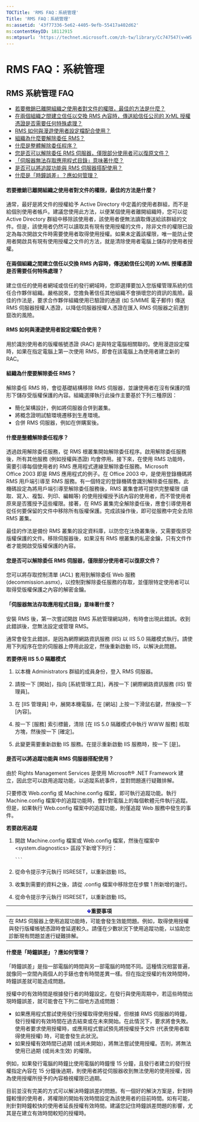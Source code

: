 ```yaml
---
TOCTitle: 'RMS FAQ：系統管理'
Title: 'RMS FAQ：系統管理'
ms:assetid: '43f77336-5e62-4405-9efb-55417a402d62'
ms:contentKeyID: 18112915
ms:mtpsurl: 'https://technet.microsoft.com/zh-tw/library/Cc747547(v=WS.10)'
---
```


RMS FAQ：系統管理
=================

RMS 系統管理 FAQ
----------------

-   [若要撤銷已離開組織之使用者對文件的權限，最佳的方法是什麼？](#bkmk_1)
-   [在兩個組織之間建立信任以交換 RMS 內容時，傳送給信任公司的 XrML 授權憑證是否需要任何特殊處理？](#bkmk_2)
-   [RMS 如何與漫遊使用者設定檔配合使用？](#bkmk_3)
-   [組織為什麼要解除委任 RMS？](#bkmk_4)
-   [什麼是整體解除委任程序？](#bkmk_5)
-   [您是否可以解除委任 RMS 伺服器，僅限部分使用者可以復原文件？](#bkmk_6)
-   [「伺服器無法存取應用程式目錄」意味著什麼？](#bkmk_7)
-   [是否可以將追蹤功能與 RMS 伺服器搭配使用？](#bkmk_8)
-   [什麼是「時鐘誤差」？應如何管理？](#bkmk_9)

<span id="BKMK_1"></span>
#### 若要撤銷已離開組織之使用者對文件的權限，最佳的方法是什麼？

通常，最好是將文件的授權給予 Active Directory 中定義的使用者群組，而不是給個別使用者帳戶。建議您使用此方法，以便某個使用者離開組織時，您可以從 Active Directory 群組中移除該使用者，該使用者便無法讀取傳送給該群組的文件。但是，該使用者仍然可以讀取具有現有使用授權的文件，除非文件的權限已設定為每次開啟文件時需要使用者取得使用授權。如果未定義該權限，唯一能防止使用者開啟具有現有使用授權之文件的方法，就是清除使用者電腦上儲存的使用者授權。

<span id="BKMK_2"></span>
#### 在兩個組織之間建立信任以交換 RMS 內容時，傳送給信任公司的 XrML 授權憑證是否需要任何特殊處理？

建立信任的使用者網域或信任的發行網域時，您即選擇要加入您版權管理系統的信任合作夥伴組織。嚴格說來，您擔負著信任其他組織不會損壞您的資訊的風險。最佳的作法是，要求合作夥伴組織使用已驗證的通道 (如 S/MIME 電子郵件) 傳送 RMS 伺服器授權人憑證，以降低伺服器授權人憑證在匯入 RMS 伺服器之前遭到竄改的風險。

<span id="BKMK_3"></span>
#### RMS 如何與漫遊使用者設定檔配合使用？

用於識別使用者的版權帳號憑證 (RAC) 是與特定電腦相關聯的。使用漫遊設定檔時，如果在指定電腦上第一次使用 RMS，即會在該電腦上為使用者建立新的 RAC。

<span id="BKMK_4"></span>
#### 組織為什麼要解除委任 RMS？

解除委任 RMS 時，會從基礎結構移除 RMS 伺服器，並讓使用者在沒有保護的情形下儲存受版權保護的內容。組織選擇執行此操作主要基於下列三種原因：

-   簡化架構設計，例如將伺服器合併到叢集。
-   將概念證明試驗環境遷移到生產環境。
-   合併 RMS 伺服器，例如在併購案後。

<span id="BKMK_5"></span>
#### 什麼是整體解除委任程序？

透過啟用解除委任服務，從 RMS 根叢集開始解除委任程序。啟用解除委任服務後，所有其他服務 (例如授權與憑證) 均會停用。接下來，在使用 RMS 功能時，需要引導每個使用者的 RMS 應用程式連線至解除委任服務。Microsoft Office 2003 即是 RMS 應用程式的例子。在 Office 2003 中，是使用登錄機碼將 RMS 用戶端引導至 RMS 服務。有一個特定的登錄機碼會識別解除委任服務。此機碼設定為將用戶端引導至解除委任服務後，RMS 叢集會將可提供完整權限 (讀取、寫入、複製、列印、編輯等) 的使用授權授予該內容的使用者，而不管使用者原來是否獲授予這些權限。接著，在 RMS 叢集完全解除委任後，應會引導使用者從任何要保留的文件中移除所有版權保護。完成該操作後，即可從服務中完全去除 RMS 叢集。

最佳的作法是備份 RMS 叢集的設定資料庫，以防您在汰換叢集後，又需要復原受版權保護的文件。移除伺服器後，如果沒有 RMS 根叢集的私密金鑰，只有文件作者才能開啟受版權保護的內容。

<span id="BKMK_6"></span>
#### 您是否可以解除委任 RMS 伺服器，僅限部分使用者可以復原文件？

您可以將存取控制清單 (ACL) 套用到解除委任 Web 服務 (decommission.asmx)，以控制對解除委任服務的存取，並僅限特定使用者可以取得受版權保護之內容的解密金鑰。

<span id="BKMK_7"></span>
#### 「伺服器無法存取應用程式目錄」意味著什麼？

安裝 RMS 後，第一次嘗試開啟 RMS 系統管理網站時，有時會出現此錯誤。收到此錯誤後，您無法設定或管理 RMS。

通常會發生此錯誤，是因為網際網路資訊服務 (IIS) 以 IIS 5.0 隔離模式執行。請使用下列程序在您的伺服器上停用此設定，然後重新啟動 IIS，以解決此問題。

**若要停用 IIS 5.0 隔離模式**
1.  以本機 Administrators 群組的成員身份，登入 RMS 伺服器。

2.  請按一下 \[開始\]，指向 \[系統管理工具\]，再按一下 \[網際網路資訊服務 (IIS) 管理員\]。

3.  在 \[IIS 管理員\] 中，展開本機電腦，在 \[網站\] 上按一下滑鼠右鍵，然後按一下 \[內容\]。

4.  按一下 \[服務\] 索引標籤，清除 \[在 IIS 5.0 隔離模式中執行 WWW 服務\] 核取方塊，然後按一下 \[確定\]。

5.  此變更需要重新啟動 IIS 服務。在提示重新啟動 IIS 服務時，按一下 \[是\]。

<span id="BKMK_8"></span>
#### 是否可以將追蹤功能與 RMS 伺服器搭配使用？

由於 Rights Management Services 是使用 Microsoft® .NET Framework 建立，因此您可以啟用追蹤功能，以追蹤系統事件，並對問題進行疑難排解。

只要修改 Web.config 或 Machine.config 檔案，即可執行追蹤功能。執行 Machine.config 檔案中的追蹤功能時，會針對電腦上的每個軟體元件執行追蹤。但是，如果執行 Web.config 檔案中的追蹤功能，則僅追蹤 Web 服務中發生的事件。

**若要啟用追蹤**
1.  開啟 Machine.config 檔案或 Web.config 檔案，然後在檔案中 &lt;system.diagnostics&gt; 區段下新增下列行：

    
        ```
2.  從命令提示字元執行 IISRESET，以重新啟動 IIS。

3.  收集到需要的資料之後，請從 .config 檔案中移除您在步驟 1 所新增的幾行。

4.  從命令提示字元執行 IISRESET，以重新啟動 IIS。

| ![](images/Cc747547.Important(WS.10).gif)重要事項                                                                                          |
|-------------------------------------------------------------------------------------------------------------------------------------------------------------------------|
| 在 RMS 伺服器上使用追蹤功能時，可能會發生效能問題。例如，取得使用授權與發行版權帳號憑證時會延遲較久。請僅在少數狀況下使用追蹤功能，以協助您診斷現有問題並進行疑難排解。 |

<span id="BKMK_9"></span>
#### 什麼是「時鐘誤差」？應如何管理？

「時鐘誤差」是指一部電腦的時間與另一部電腦的時間不同。這種情況相當普遍，就像同一空間內兩個人的手錶也會有時間差異一樣。但在指定授權的有效時間時，時鐘誤差就可能造成問題。

授權中的有效時間是根據發行者的時鐘設定。在發行與使用周期中，若這些時間出現時鐘誤差，就可能會在下列二個地方造成問題：

-   如果應用程式嘗試使用發行授權取得使用授權，但根據 RMS 伺服器的時鐘，發行授權的有效時間在過去結束或在未來開始。在此情況下，要求將會失敗。使用者要求使用授權時，或應用程式嘗試預先將授權授予文件 (代表使用者取得使用授權) 時，可能會發生此狀況。
-   如果授權有效時間已過期 (或尚未開始)，將無法嘗試使用授權。否則，將無法使用已過期 (或尚未生效) 的權限。

例如，如果發行電腦的時鐘比使用電腦的時鐘慢 15 分鐘，且發行者建立的發行授權指定內容在 15 分鐘後過期，則使用者將從伺服器收到無法使用的使用授權，因為使用授權所授予的內容檢視權限已過期。

目前並沒有完美的方式可以解決時鐘誤差的問題。有一個好的解決方案是，針對時鐘較慢的使用者，將權限的開始有效時間設定為該使用者的目前時間。如有可能，則針對時鐘較快的使用者延長授權有效時間。建議您記住時鐘誤差問題的影響，尤其是在建立有效時間較短的授權時。
